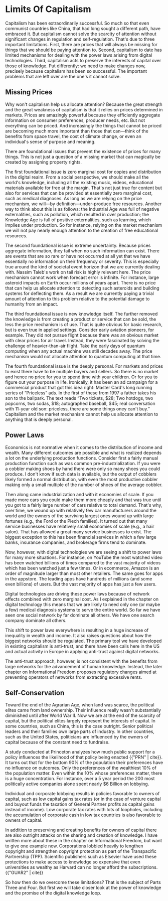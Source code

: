 # Limits Of Capitalism

Capitalism has been extraordinarily successful. So much so that even communist countries like China, that had long sought a different path, have embraced it. But capitalism cannot solve the scarcity of attention without significant changes in regulation and self-regulation. That&apos;s due to three important limitations. First, there are prices that will always be missing for things that we should be paying attention to. Second, capitalism to date has limited mechanisms for dealing with the power laws arising from digital technologies. Third, capitalism acts to preserve the interests of capital over those of knowledge. Put differently: we need to make changes now, precisely because capitalism has been so successful. The important problems that are left over are the one&apos;s it cannot solve.  

## Missing Prices

Why won&apos;t capitalism help us allocate attention? Because the great strength and the great weakness of capitalism is that it relies on prices determined in markets. Prices are amazingly powerful because they efficiently aggregate information on consumer preferences, producer needs, etc. But not everything can be priced. And increasingly the things that cannot be priced are becoming much more important than those that can&mdash;think of the benefits from space travel, the cost of climate change, or even an individual&apos;s sense of purpose and meaning.

There are foundational issues that prevent the existence of prices for many things. This is not just a question of a missing market that can magically be created by assigning property rights.

The first foundational issue is zero marginal cost for copies and distribution in the digital realm. From a social perspective, we should make all the world&apos;s knowledge, including all the existing music, videos, educational materials available for free at the margin. That&apos;s not just true for content but also for services that can be provided at essentially zero marginal cost, such as medical diagnoses. As long as we are relying on the price mechanism, we will&mdash;by definition&mdash;under-produce free resources. Another way to think about this is as follows: the Industrial Age was full of negative externalities, such as pollution, which resulted in over production; the Knowledge Age is full of positive externalities, such as learning, which implies under production. So for instance, relying on the market mechanism we will not pay nearly enough attention to the creation of free educational resources.  

The second foundational issue is extreme uncertainty. Because prices aggregate information, they fail when no such information can exist. There are events that are so rare or have not occurred at all yet that we have essentially no  information on their frequency or severity. This is especially true around the kind of societal event horizon that we are currently dealing with. Nassim Taleb&apos;s work on tail risk is highly relevant here. The price mechanism cannot work when forecast error is infinite. For instance, large asteroid impacts on Earth occur millions of years apart. There is no price that can help us allocate attention to detecting such asteroids and building systems for deflecting them. As a result we are currently paying a trivial amount of attention to this problem relative to the potential damage to humanity from an impact.

The third foundational issue is new knowledge itself. The further removed the knowledge is from creating a product or service that can be sold, the less the price mechanism is of use. That is quite obvious for basic research, but is even true in applied settings. Consider early aviation pioneers, for example. They did not pursue flight because there was an obvious market with clear prices for air travel. Instead, they were fascinated by solving the challenge of heavier-than-air flight. Take the early days of quantum computing when any actual machine was still decades away. The price mechanism would not allocate attention to quantum computing at that time.

The fourth foundational issue is the deeply personal. For markets and prices to exist there have to be multiple buyers and sellers. So there is no market and hence no price for you to spend time with your children. Or for you to figure out your purpose in life. Ironically, it has been an ad campaign for a commercial product that got this idea right: Master Card&apos;s long running series of &ldquo;Priceless&rdquo; ads. In the first of these from 1997 a father takes his son to the ballpark. The text reads &ldquo;Two tickets, $28; Two hotdogs, two popcorns, two sodas, $18; autographed baseball, $45; real conversation with 11-year old son: priceless, there are some things oney can&apos;t buy.&rdquo; Capitalism and the market mechanism cannot help us allocate attention to anything that is deeply personal.   
    

## Power Laws

Economics is not normative when it comes to the distribution of income and wealth. Many different outcomes are possible and what is realized depends a lot on the underlying production functions. Consider first a fairly manual production function such as was common pre-industrialization. If you were a cobbler making shoes by hand there were only so many shoes you could produce. I don&apos;t know if such data is available, but the output of cobblers likely formed a normal distribution, with even the most productive cobbler making only a small multiple of the number of shoes of the average cobbler.

Then along came industrialization and with it economies of scale. If you made more cars you could make them more cheaply and that was true until you got to a fairly large number of cars relative to total demand. That&apos;s why, over time, we wound up with relatively few car manufacturers around the world and the owners of the surviving largest ones wound up with large fortunes (e.g., the Ford or the Piech families). It turned out that many service businesses have relatively small economies of scale (e.g., a hair salon). That has allowed a great many service businesses to exist. The biggest exception to this has been financial services in which a few large banks, insurance companies, and brokerage firms tend to dominate.

Now, however, with digital technologies we are seeing a shift to power laws for many more situations. For instance, on YouTube the most watched video has been watched billions of times compared to the vast majority of videos which has been watched just a few times. Or in ecommerce, Amazon is an order of magnitude larger than most other retailers. The same goes for apps in the appstore. The leading apps have hundreds of millions (and some even billions) of users. But the vast majority of apps has just a few users.

Digital technologies are driving these power laws because of network effects combined with zero marginal cost. As I explained in the chapter on digital technology this means that we are likely to need only one (or maybe a few) medical diagnosis systems to serve the entire world. So far we have seen one social network by far dominate all others. We have one search company dominate all others.

This shift to power laws everywhere is resulting in a huge increase of inequality in wealth and income. It also raises questions about how the biggest networks should be regulated. The primary tool we have developed in existing capitalism is anti-trust, and there have been calls here in the US and actual activity in Europe in applying anti-trust against digital networks.     

The anti-trust approach, however, is not consistent with the benefits from large networks for the advancement of human knowledge. Instead, the later chapter on Informational Freedom proposes regulatory changes aimed at preventing operators of networks from extracting excessive rents.


## Self-Conservation

Toward the end of the Agrarian Age, when land was scarce, the political elites came from land ownership. Their influence really wasn&apos;t substantially diminished until after World War II. Now we are at the end of the scarcity of capital, but the political elites largely represent the interests of capital. In some countries, such as China, this is the case outright. Senior political leaders and their families own large parts of industry. In other countries, such as the United States, politicians are influenced by the owners of capital because of the constant need to fundraise.

A study conducted at Princeton analyzes how much public support for a policy influences the likelihood of that policy being enacted {{"PRN" | cite}}. It turns out that for the bottom 90% of the population their preferences have no influence on outcomes. Only the preferences of the wealthiest 10% of the population matter. Even within the 10% whose preferences matter, there is a huge concentration. For instance, over a 5 year period the 200 most politically active companies alone spent nearly $6 Billion on lobbying.

Individual and corporate lobbying results in policies favorable to owners of capital, such as low capital gains tax rates (or in the case of venture capital and buyout funds the taxation of General Partner profits as capital gains instead of income). Low corporate tax rates with lots of loopholes, including the accumulation of corporate cash in low tax countries is also favorable to owners of capital.

In addition to preserving and creating benefits for owners of capital there are also outright attacks on the sharing and creation of knowledge. I have written more about these in the chapter on Informational Freedom, but want to give one example now. Corporations lobbied heavily to lengthen copyright and strengthen copyright protection as part of the Transpacific Partnership (TPP). Scientific publishers such as Elsevier have used these protections to make access to knowledge so expensive that even universities as wealthy as Harvard can no longer afford the subscriptions. {{"GUAR2" | cite}}

So how then do we overcome these limitations? That is the subject of Parts Three and Four. But first we will take closer look at the power of knowledge and the promise of the digital knowledge loop.
